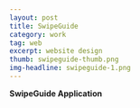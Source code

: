 ```yaml
---
layout: post
title: SwipeGuide
category: work
tag: web
excerpt: website design
thumb: swipeguide-thumb.png
img-headline: swipeguide-1.png
---
```


<div class=txt>
<p>
    <strong>SwipeGuide Application</strong>

</p>

</div>
